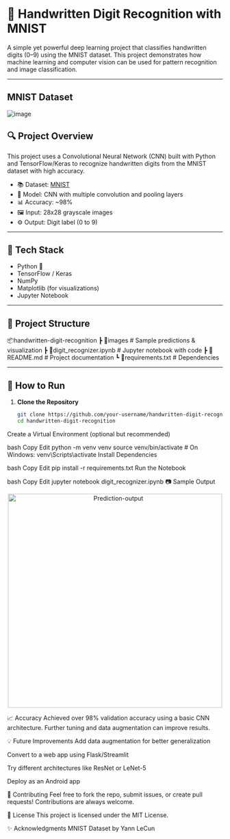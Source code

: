 # 🧠 Handwritten Digit Recognition with MNIST

A simple yet powerful deep learning project that classifies handwritten digits (0–9) using the MNIST dataset. This project demonstrates how machine learning and computer vision can be used for pattern recognition and image classification.

---

## MNIST Dataset

![image](https://github.com/user-attachments/assets/86339841-05b9-41d1-a035-8480866cacdd)


## 🔍 Project Overview

This project uses a Convolutional Neural Network (CNN) built with Python and TensorFlow/Keras to recognize handwritten digits from the MNIST dataset with high accuracy.

- 📚 Dataset: [MNIST](http://yann.lecun.com/exdb/mnist/)
- 🧠 Model: CNN with multiple convolution and pooling layers
- 📊 Accuracy: ~98%
- 🖼️ Input: 28x28 grayscale images
- ⚙️ Output: Digit label (0 to 9)

---

## 🚀 Tech Stack

- Python 🐍
- TensorFlow / Keras
- NumPy
- Matplotlib (for visualizations)
- Jupyter Notebook

---

## 📁 Project Structure

📦handwritten-digit-recognition
┣ 📂images # Sample predictions & visualization
┣ 📜digit_recognizer.ipynb # Jupyter notebook with code
┣ 📜README.md # Project documentation
┗ 📜requirements.txt # Dependencies


---

## 🔧 How to Run

1. **Clone the Repository**
   ```bash
   git clone https://github.com/your-username/handwritten-digit-recognition.git
   cd handwritten-digit-recognition
Create a Virtual Environment (optional but recommended)

bash
Copy
Edit
python -m venv venv
source venv/bin/activate  # On Windows: venv\Scripts\activate
Install Dependencies

bash
Copy
Edit
pip install -r requirements.txt
Run the Notebook

bash
Copy
Edit
jupyter notebook digit_recognizer.ipynb
📷 Sample Output

<p align="center"> <img src="result.png" width="500" alt="Prediction-output"> </p>

📈 Accuracy
Achieved over 98% validation accuracy using a basic CNN architecture. Further tuning and data augmentation can improve results.

💡 Future Improvements
Add data augmentation for better generalization

Convert to a web app using Flask/Streamlit

Try different architectures like ResNet or LeNet-5

Deploy as an Android app

🤝 Contributing
Feel free to fork the repo, submit issues, or create pull requests! Contributions are always welcome.

📜 License
This project is licensed under the MIT License.

✨ Acknowledgments
MNIST Dataset by Yann LeCun
